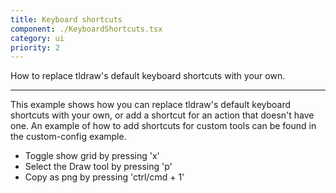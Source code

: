 ```yaml
---
title: Keyboard shortcuts
component: ./KeyboardShortcuts.tsx
category: ui
priority: 2
---
```


How to replace tldraw's default keyboard shortcuts with your own.

---

This example shows how you can replace tldraw's default keyboard shortcuts with your own,
or add a shortcut for an action that doesn't have one. An example of how to add shortcuts
for custom tools can be found in the custom-config example.

- Toggle show grid by pressing 'x'
- Select the Draw tool by pressing 'p'
- Copy as png by pressing 'ctrl/cmd + 1'
